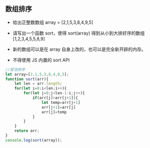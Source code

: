 ## 数组排序

* 给出正整数数组 array = [2,1,5,3,8,4,9,5]
* 请写出一个函数 sort，使得 sort(array) 得到从小到大排好序的数组 [1,2,3,4,5,5,8,9]
* 新的数组可以是在 array 自身上改的，也可以是完全新开辟的内存。

* 不得使用 JS 内置的 sort API

```js
//冒泡排序
let array=[2,1,5,3,8,4,9,5];
function sort(arr){
    let len = arr.length;
    for(let i=0;i<len;i++){
        for(let j=0;j<len-1-i;j++){
            if(arr[j]>arr[j+1]){
                let temp=arr[j+1]
                arr[j+1]=arr[j]
                arr[j]=temp
            }
        }
    }
    return arr;
}
console.log(sort(array));
```

